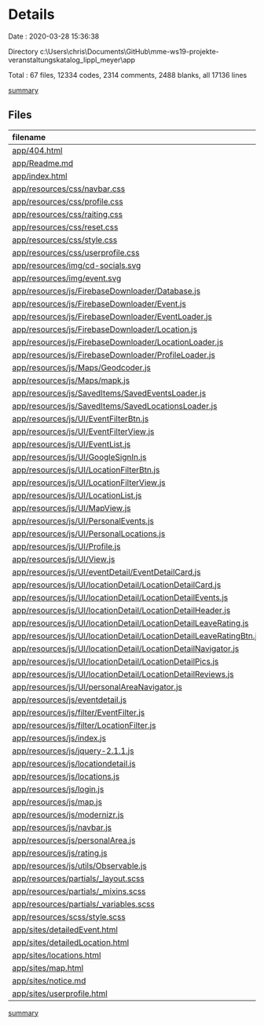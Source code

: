 # Details

Date : 2020-03-28 15:36:38

Directory c:\Users\chris\Documents\GitHub\mme-ws19-projekte-veranstaltungskatalog_lippl_meyer\app

Total : 67 files,  12334 codes, 2314 comments, 2488 blanks, all 17136 lines

[summary](results.md)

## Files
| filename | language | code | comment | blank | total |
| :--- | :--- | ---: | ---: | ---: | ---: |
| [app/404.html](/app/404.html) | HTML | 33 | 0 | 1 | 34 |
| [app/Readme.md](/app/Readme.md) | Markdown | 2 | 0 | 1 | 3 |
| [app/index.html](/app/index.html) | HTML | 227 | 29 | 16 | 272 |
| [app/resources/css/navbar.css](/app/resources/css/navbar.css) | CSS | 395 | 28 | 16 | 439 |
| [app/resources/css/profile.css](/app/resources/css/profile.css) | CSS | 47 | 0 | 13 | 60 |
| [app/resources/css/raiting.css](/app/resources/css/raiting.css) | CSS | 64 | 2 | 5 | 71 |
| [app/resources/css/reset.css](/app/resources/css/reset.css) | CSS | 42 | 5 | 1 | 48 |
| [app/resources/css/style.css](/app/resources/css/style.css) | CSS | 482 | 13 | 19 | 514 |
| [app/resources/css/userprofile.css](/app/resources/css/userprofile.css) | CSS | 121 | 0 | 20 | 141 |
| [app/resources/img/cd-socials.svg](/app/resources/img/cd-socials.svg) | XML | 28 | 1 | 1 | 30 |
| [app/resources/img/event.svg](/app/resources/img/event.svg) | XML | 1 | 0 | 0 | 1 |
| [app/resources/js/FirebaseDownloader/Database.js](/app/resources/js/FirebaseDownloader/Database.js) | JavaScript | 12 | 1 | 2 | 15 |
| [app/resources/js/FirebaseDownloader/Event.js](/app/resources/js/FirebaseDownloader/Event.js) | JavaScript | 65 | 1 | 5 | 71 |
| [app/resources/js/FirebaseDownloader/EventLoader.js](/app/resources/js/FirebaseDownloader/EventLoader.js) | JavaScript | 33 | 1 | 6 | 40 |
| [app/resources/js/FirebaseDownloader/Location.js](/app/resources/js/FirebaseDownloader/Location.js) | JavaScript | 138 | 1 | 8 | 147 |
| [app/resources/js/FirebaseDownloader/LocationLoader.js](/app/resources/js/FirebaseDownloader/LocationLoader.js) | JavaScript | 67 | 5 | 8 | 80 |
| [app/resources/js/FirebaseDownloader/ProfileLoader.js](/app/resources/js/FirebaseDownloader/ProfileLoader.js) | JavaScript | 69 | 1 | 7 | 77 |
| [app/resources/js/Maps/Geodcoder.js](/app/resources/js/Maps/Geodcoder.js) | JavaScript | 27 | 1 | 6 | 34 |
| [app/resources/js/Maps/mapk.js](/app/resources/js/Maps/mapk.js) | JavaScript | 4 | 0 | 1 | 5 |
| [app/resources/js/SavedItems/SavedEventsLoader.js](/app/resources/js/SavedItems/SavedEventsLoader.js) | JavaScript | 55 | 1 | 8 | 64 |
| [app/resources/js/SavedItems/SavedLocationsLoader.js](/app/resources/js/SavedItems/SavedLocationsLoader.js) | JavaScript | 55 | 1 | 8 | 64 |
| [app/resources/js/UI/EventFilterBtn.js](/app/resources/js/UI/EventFilterBtn.js) | JavaScript | 24 | 1 | 5 | 30 |
| [app/resources/js/UI/EventFilterView.js](/app/resources/js/UI/EventFilterView.js) | JavaScript | 144 | 1 | 19 | 164 |
| [app/resources/js/UI/EventList.js](/app/resources/js/UI/EventList.js) | JavaScript | 121 | 1 | 19 | 141 |
| [app/resources/js/UI/GoogleSignIn.js](/app/resources/js/UI/GoogleSignIn.js) | JavaScript | 16 | 1 | 5 | 22 |
| [app/resources/js/UI/LocationFilterBtn.js](/app/resources/js/UI/LocationFilterBtn.js) | JavaScript | 24 | 1 | 5 | 30 |
| [app/resources/js/UI/LocationFilterView.js](/app/resources/js/UI/LocationFilterView.js) | JavaScript | 85 | 1 | 15 | 101 |
| [app/resources/js/UI/LocationList.js](/app/resources/js/UI/LocationList.js) | JavaScript | 97 | 1 | 14 | 112 |
| [app/resources/js/UI/MapView.js](/app/resources/js/UI/MapView.js) | JavaScript | 72 | 1 | 13 | 86 |
| [app/resources/js/UI/PersonalEvents.js](/app/resources/js/UI/PersonalEvents.js) | JavaScript | 83 | 1 | 11 | 95 |
| [app/resources/js/UI/PersonalLocations.js](/app/resources/js/UI/PersonalLocations.js) | JavaScript | 71 | 1 | 10 | 82 |
| [app/resources/js/UI/Profile.js](/app/resources/js/UI/Profile.js) | JavaScript | 21 | 1 | 6 | 28 |
| [app/resources/js/UI/View.js](/app/resources/js/UI/View.js) | JavaScript | 21 | 1 | 7 | 29 |
| [app/resources/js/UI/eventDetail/EventDetailCard.js](/app/resources/js/UI/eventDetail/EventDetailCard.js) | JavaScript | 62 | 1 | 8 | 71 |
| [app/resources/js/UI/locationDetail/LocationDetailCard.js](/app/resources/js/UI/locationDetail/LocationDetailCard.js) | JavaScript | 82 | 2 | 8 | 92 |
| [app/resources/js/UI/locationDetail/LocationDetailEvents.js](/app/resources/js/UI/locationDetail/LocationDetailEvents.js) | JavaScript | 58 | 1 | 9 | 68 |
| [app/resources/js/UI/locationDetail/LocationDetailHeader.js](/app/resources/js/UI/locationDetail/LocationDetailHeader.js) | JavaScript | 31 | 1 | 6 | 38 |
| [app/resources/js/UI/locationDetail/LocationDetailLeaveRating.js](/app/resources/js/UI/locationDetail/LocationDetailLeaveRating.js) | JavaScript | 75 | 1 | 8 | 84 |
| [app/resources/js/UI/locationDetail/LocationDetailLeaveRatingBtn.js](/app/resources/js/UI/locationDetail/LocationDetailLeaveRatingBtn.js) | JavaScript | 16 | 1 | 6 | 23 |
| [app/resources/js/UI/locationDetail/LocationDetailNavigator.js](/app/resources/js/UI/locationDetail/LocationDetailNavigator.js) | JavaScript | 63 | 1 | 11 | 75 |
| [app/resources/js/UI/locationDetail/LocationDetailPics.js](/app/resources/js/UI/locationDetail/LocationDetailPics.js) | JavaScript | 10 | 1 | 5 | 16 |
| [app/resources/js/UI/locationDetail/LocationDetailReviews.js](/app/resources/js/UI/locationDetail/LocationDetailReviews.js) | JavaScript | 68 | 1 | 9 | 78 |
| [app/resources/js/UI/personalAreaNavigator.js](/app/resources/js/UI/personalAreaNavigator.js) | JavaScript | 31 | 1 | 8 | 40 |
| [app/resources/js/eventdetail.js](/app/resources/js/eventdetail.js) | JavaScript | 24 | 1 | 7 | 32 |
| [app/resources/js/filter/EventFilter.js](/app/resources/js/filter/EventFilter.js) | JavaScript | 86 | 1 | 10 | 97 |
| [app/resources/js/filter/LocationFilter.js](/app/resources/js/filter/LocationFilter.js) | JavaScript | 26 | 1 | 4 | 31 |
| [app/resources/js/index.js](/app/resources/js/index.js) | JavaScript | 63 | 1 | 9 | 73 |
| [app/resources/js/jquery-2.1.1.js](/app/resources/js/jquery-2.1.1.js) | JavaScript | 6,167 | 1,488 | 1,536 | 9,191 |
| [app/resources/js/locationdetail.js](/app/resources/js/locationdetail.js) | JavaScript | 155 | 1 | 23 | 179 |
| [app/resources/js/locations.js](/app/resources/js/locations.js) | JavaScript | 57 | 1 | 9 | 67 |
| [app/resources/js/login.js](/app/resources/js/login.js) | JavaScript | 39 | 0 | 4 | 43 |
| [app/resources/js/map.js](/app/resources/js/map.js) | JavaScript | 49 | 1 | 11 | 61 |
| [app/resources/js/modernizr.js](/app/resources/js/modernizr.js) | JavaScript | 609 | 510 | 288 | 1,407 |
| [app/resources/js/navbar.js](/app/resources/js/navbar.js) | JavaScript | 46 | 7 | 6 | 59 |
| [app/resources/js/personalArea.js](/app/resources/js/personalArea.js) | JavaScript | 104 | 1 | 17 | 122 |
| [app/resources/js/rating.js](/app/resources/js/rating.js) | JavaScript | 26 | 2 | 10 | 38 |
| [app/resources/js/utils/Observable.js](/app/resources/js/utils/Observable.js) | JavaScript | 27 | 1 | 7 | 35 |
| [app/resources/partials/_layout.scss](/app/resources/partials/_layout.scss) | SCSS | 14 | 2 | 4 | 20 |
| [app/resources/partials/_mixins.scss](/app/resources/partials/_mixins.scss) | SCSS | 34 | 4 | 9 | 47 |
| [app/resources/partials/_variables.scss](/app/resources/partials/_variables.scss) | SCSS | 9 | 4 | 8 | 21 |
| [app/resources/scss/style.scss](/app/resources/scss/style.scss) | SCSS | 315 | 27 | 73 | 415 |
| [app/sites/detailedEvent.html](/app/sites/detailedEvent.html) | HTML | 190 | 20 | 9 | 219 |
| [app/sites/detailedLocation.html](/app/sites/detailedLocation.html) | HTML | 432 | 47 | 36 | 515 |
| [app/sites/locations.html](/app/sites/locations.html) | HTML | 182 | 27 | 15 | 224 |
| [app/sites/map.html](/app/sites/map.html) | HTML | 69 | 12 | 10 | 91 |
| [app/sites/notice.md](/app/sites/notice.md) | Markdown | 29 | 0 | 7 | 36 |
| [app/sites/userprofile.html](/app/sites/userprofile.html) | HTML | 340 | 41 | 17 | 398 |

[summary](results.md)